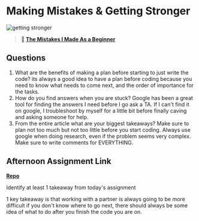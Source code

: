 # Making Mistakes & Getting Stronger

![getting stronger](https://bcw.blob.core.windows.net/public/img/lesson-images/js-bootcamp-logo.jpg)

> **📖 [The Mistakes I Made As a Beginner](https://codeworksacademy.com/fs-student-guide/resources/wk2/06-Coding-Mistakes)**

## Questions

1. What are the benefits of making a plan before starting to just write the code?
  its always a good idea to have a plan before coding because you need to know what needs to come next, and the order of importance for the tasks.
2. How do you find answers when you are stuck?
  Google has been a great tool for finding the answers I need before I go ask a TA. If I can't find it on google, I troubleshoot by myself for a little bit before finally caving and asking someone for help.
3. From the entire article what are your biggest takeaways?
  Make sure to plan not too much but not too little before you start coding. Always use google when doing research, even if the problem seems very complex. Make sure to write comments for EVERYTHING.
## Afternoon Assignment Link

**[Repo](https://github.com/maxbennett0/boss-monster)**

Identify at least 1 takeaway from today's assignment

  1 key takeaway is that working with a partner is always going to be more difficult if you don't know where to go next, there should always be some idea of what to do after you finish the code you are on.